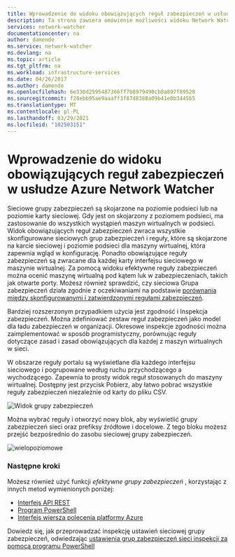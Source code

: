 ```yaml
---
title: Wprowadzenie do widoku obowiązujących reguł zabezpieczeń w usłudze Azure Network Watcher | Microsoft Docs
description: Ta strona zawiera omówienie możliwości widoku Network Watcher obowiązujących reguł zabezpieczeń
services: network-watcher
documentationcenter: na
author: damendo
ms.service: network-watcher
ms.devlang: na
ms.topic: article
ms.tgt_pltfrm: na
ms.workload: infrastructure-services
ms.date: 04/26/2017
ms.author: damendo
ms.openlocfilehash: 6e330d2595487366ff7b8979490cb8a897f89520
ms.sourcegitcommit: f28ebb95ae9aaaff3f87d8388a09b41e0b3445b5
ms.translationtype: MT
ms.contentlocale: pl-PL
ms.lasthandoff: 03/29/2021
ms.locfileid: "102503151"
---
```

# <a name="introduction-to-effective-security-rules-view-in-azure-network-watcher"></a>Wprowadzenie do widoku obowiązujących reguł zabezpieczeń w usłudze Azure Network Watcher

Sieciowe grupy zabezpieczeń są skojarzone na poziomie podsieci lub na poziomie karty sieciowej. Gdy jest on skojarzony z poziomem podsieci, ma zastosowanie do wszystkich wystąpień maszyn wirtualnych w podsieci. Widok obowiązujących reguł zabezpieczeń zwraca wszystkie skonfigurowane sieciowych grup zabezpieczeń i reguły, które są skojarzone na karcie sieciowej i poziomie podsieci dla maszyny wirtualnej, która zapewnia wgląd w konfigurację. Ponadto obowiązujące reguły zabezpieczeń są zwracane dla każdej karty interfejsu sieciowego w maszynie wirtualnej. Za pomocą widoku efektywne reguły zabezpieczeń można ocenić maszynę wirtualną pod kątem luk w zabezpieczeniach, takich jak otwarte porty. Możesz również sprawdzić, czy sieciowa Grupa zabezpieczeń działa zgodnie z oczekiwaniami na podstawie [porównania między skonfigurowanymi i zatwierdzonymi regułami zabezpieczeń](network-watcher-nsg-auditing-powershell.md).

Bardziej rozszerzonym przypadkiem użycia jest zgodność i Inspekcja zabezpieczeń. Można zdefiniować zestaw reguł zabezpieczeń jako model dla ładu zabezpieczeń w organizacji. Okresowe inspekcje zgodności można zaimplementować w sposób programistyczny, porównując reguły dotyczące zasad i zasad obowiązujących dla każdej z maszyn wirtualnych w sieci.

W obszarze reguły portalu są wyświetlane dla każdego interfejsu sieciowego i pogrupowane według ruchu przychodzącego a wychodzącego. Zapewnia to prosty widok reguł stosowanych do maszyny wirtualnej. Dostępny jest przycisk Pobierz, aby łatwo pobrać wszystkie reguły zabezpieczeń niezależnie od karty do pliku CSV.

![Widok grupy zabezpieczeń][1]

Można wybrać reguły i otworzyć nowy blok, aby wyświetlić grupy zabezpieczeń sieci oraz prefiksy źródłowe i docelowe. Z tego bloku możesz przejść bezpośrednio do zasobu sieciowej grupy zabezpieczeń.

![wielopoziomowe][2]

### <a name="next-steps"></a>Następne kroki

Możesz również użyć funkcji *efektywne grupy zabezpieczeń* , korzystając z innych metod wymienionych poniżej:
* [Interfejs API REST](/rest/api/virtualnetwork/NetworkInterfaces/ListEffectiveNetworkSecurityGroups)
* [Program PowerShell](/powershell/module/az.network/get-azeffectivenetworksecuritygroup)
* [Interfejs wiersza polecenia platformy Azure](/cli/azure/network/nic#az-network-nic-list-effective-nsg)

Dowiedz się, jak przeprowadzać inspekcję ustawień sieciowej grupy zabezpieczeń, odwiedzając [ustawienia grup zabezpieczeń sieci inspekcji za pomocą programu PowerShell](network-watcher-nsg-auditing-powershell.md)

[1]: ./media/network-watcher-security-group-view-overview/securitygroupview.png
[2]: ./media/network-watcher-security-group-view-overview/figure1.png